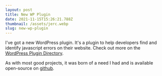 ```yaml
---
layout: post
title: New WP Plugin
date: 2021-11-15T15:26:21.788Z
thumbnail: /assets/jerc.webp
slug: new-wp-plugin
---
```

I've got a new WordPress plugin. It's a plugin to help developers find and identify javascript errors on their website. Check out more on the [WordPress Plugin Directory](https://wordpress.org/plugins/javascript-error-reporting-client).

As with most good projects, it was born of a need I had and is available open-source on [github](https://github.com/jdamner/javascript-error-reporting-client). 